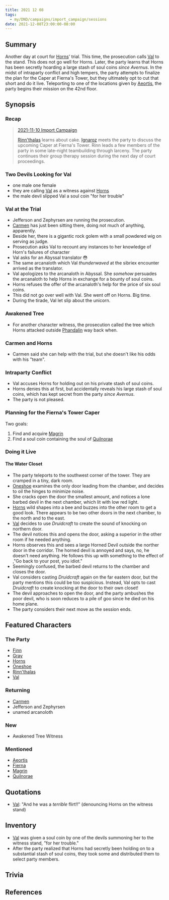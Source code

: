 ```yaml
---
title: 2021 12 08
tags:
  - my/DND/campaigns/import_campaign/sessions
date: 2021-12-08T23:00:00-08:00
---
```


## Summary

Another day at court for [Horns](/dnd/characters/horns/)' trial. This time, the prosecution calls [Val](/dnd/characters/val/) to the stand. This does not go well for Horns. Later, the party learns that Horns has been secretly hoarding a large stash of soul coins *since Avernus*. In the midst of intraparty conflict and high tempers, the party attempts to finalize the plan for the Caper at Fierna's Tower, but they ultimately opt to cut that short and do it live. Teleporting to one of the locations given by [Aeortis](/dnd/characters/npcs/aeortis/), the party begins their mission on the 42nd floor.

## Synopsis

### Recap

> [2021-11-10 Import Campaign](/dnd/2021-11-10/)
>
> [Rinn'thalas](/dnd/characters/rinnthalas-liadon/) learns about cake. [Ignaroz](/dnd/characters/npcs/ignaroz/) meets the party to discuss the upcoming Caper at Fierna's Tower. Rinn leads a few members of the party in some late-night teambuilding through larceny. The party continues their group therapy session during the next day of court proceedings.

### Two Devils Looking for Val

- one male one female
- they are calling [Val](/dnd/characters/val/) as a witness against [Horns](/dnd/characters/horns/)
- the male devil slipped Val a soul coin "for her trouble"

### Val at the Trial

- Jefferson and Zephyrsen are running the prosecution.
- [Carmen](/dnd/characters/npcs/carmen/) has just been sitting there, doing not much of anything, apparently.
- Beside her, there is a gigantic rock golem with a small powdered wig on serving as judge.
- Prosecution asks Val to recount any instances to her knowledge of Horn's failures of character
- Val asks for an Abyssal translator 😳
- The same arcanaloth which Val *thunderwaved* at the sibriex encounter arrived as the translator.
- Val apologizes to the arcanaloth in Abyssal. She *somehow* persuades the arcanaloth to help Horns in exchange for a bounty of soul coins.
- Horns refuses the offer of the arcanaloth's help for the price of six soul coins.
- This did not go over well with Val. She went off on Horns. Big time.
- During the tirade, Val let slip about the unicorn. 

### Awakened Tree

- For another character witness, the prosecution called the tree which Horns attacked outside [Phandalin](/dnd/locations/phandalin/) way back when.

### Carmen and Horns

- Carmen said she can help with the trial, but she doesn't like his odds with his "team".

### Intraparty Conflict

- Val accuses Horns for holding out on his private stash of soul coins.
- Horns denies this at first, but accidentally reveals his large stash of soul coins, which has kept secret from the party *since Avernus*.
- The party is not pleased.

### Planning for the Fierna's Tower Caper

Two goals:

1. Find and acquire [Magrin](/dnd/characters/npcs/magrin/)
2. Find a soul coin containing the soul of [Quilnorae](/dnd/characters/npcs/quilnorae/)

### Doing it Live

#### The Water Closet

- The party teleports to the southwest corner of the tower. They are cramped in a tiny, dark room.
- [Oneshoe](/dnd/characters/oneshoe/) examines the only door leading from the chamber, and decides to oil the hinges to minimize noise.
- She cracks open the door the smallest amount, and notices a lone barbed devil in the next chamber, which lit with low red light.
- [Horns](/dnd/characters/horns/) wild shapes into a bee and buzzes into the other room to get a good look. There appears to be two other doors in the next chamber, to the north and to the east.
- [Val](/dnd/characters/val/) decides to use *Druidcraft* to create the sound of knocking on northern door.
- The devil notices this and opens the door, asking a superior in the other room if he needed anything.
- Horns observes this and sees a large Horned Devil outside the norther door in the corridor. The horned devil is annoyed and says, no, he doesn't need anything. He follows this up with something to the effect of ,"Go back to your post, you idiot."
- Seemingly confused, the barbed devil returns to the chamber and closes the door.
- Val considers casting *Druidcraft* again on the far eastern door, but the party mentions this could be too suspicious. Instead, Val opts to cast *Druidcraft* to create knocking at the door to their own closet!
- The devil approaches to open the door, and the party ambushes the poor devil, who is soon reduces to a pile of goo since he died on his home plane.
- The party considers their next move as the session ends.

## Featured Characters

### The Party

- [Finn](/dnd/characters/finn/)
- [Gray](/dnd/characters/haeltin-var-astora/)
- [Horns](/dnd/characters/horns/)
- [Oneshoe](/dnd/characters/oneshoe/)
- [Rinn'thalas](/dnd/characters/rinnthalas-liadon/)
- [Val](/dnd/characters/val/)

### Returning

- [Carmen](/dnd/characters/npcs/carmen/)
- Jefferson and Zephyrsen
- unamed arcanoloth

### New

- Awakened Tree Witness

### Mentioned

- [Aeortis](/dnd/characters/npcs/aeortis/)
- [Fierna](/dnd/characters/npcs/fierna/)
- [Magrin](/dnd/characters/npcs/magrin/)
- [Quilnorae](/dnd/characters/npcs/quilnorae/)

## Quotations

- [Val](/dnd/characters/val/): "And he was a *terrible* flirt!!" (denouncing Horns on the witness stand) 

## Inventory

- [Val](/dnd/characters/val/) was given a soul coin by one of the devils summoning her to the witness stand, "for her trouble."
- After the party realized that Horns had secretly been holding on to a substantial stash of soul coins, they took some and distributed them to select party members.

## Trivia

## References